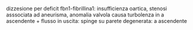 dizzesione per deficit fbn1-fibrillina1: insufficienza oartica, stenosi asssociata ad aneurisma, anomalia valvola causa turbolenza in a ascendente + flusso in uscita: spinge su parete degenerata: a ascendente